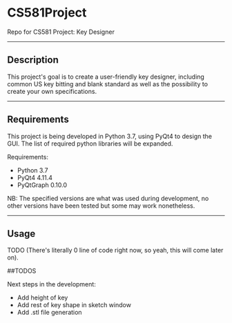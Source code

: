 # CS581Project
Repo for CS581 Project: Key Designer

---
## Description

This project's goal is to create a user-friendly key designer, including common US key bitting and blank standard as well as the possibility to create your own specifications.

---

## Requirements

This project is being developed in Python 3.7, using PyQt4 to design the GUI.
The list of required python libraries will be expanded.

Requirements:

- Python 3.7
- PyQt4 4.11.4
- PyQtGraph 0.10.0

NB: The specified versions are what was used during development, no other versions have been tested but some may work nonetheless.

---

## Usage

TODO (There's literally 0 line of code right now, so yeah, this will come later on).

##TODOS

Next steps in the development:

- Add height of key
- Add rest of key shape in sketch window
- Add .stl file generation
